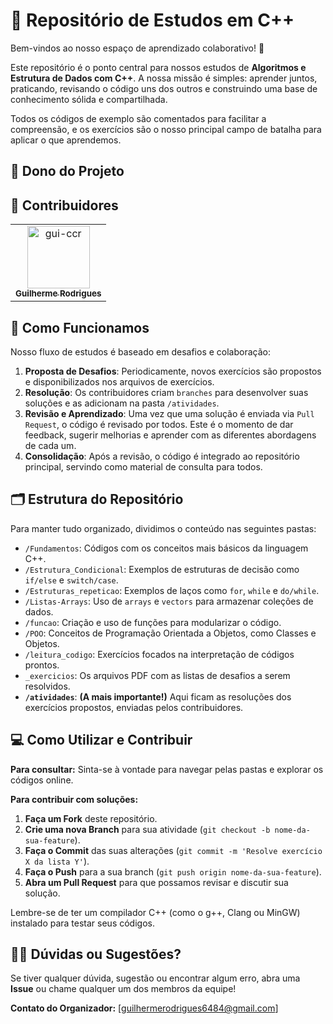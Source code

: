 # 🚀 Repositório de Estudos em C++

Bem-vindos ao nosso espaço de aprendizado colaborativo! 🚀

Este repositório é o ponto central para nossos estudos de **Algoritmos e Estrutura de Dados com C++**. A nossa missão é simples: aprender juntos, praticando, revisando o código uns dos outros e construindo uma base de conhecimento sólida e compartilhada.

Todos os códigos de exemplo são comentados para facilitar a compreensão, e os exercícios são o nosso principal campo de batalha para aplicar o que aprendemos.

## 🌟 Dono do Projeto

<!-- readme: <gui-ccr> -start -->
<!-- readme: <gui-ccr> -end -->

## 🌟 Contribuidores
<!-- readme: contributors -start -->
<table>
	<tbody>
		<tr>
            <td align="center">
                <a href="https://github.com/gui-ccr">
                    <img src="https://avatars.githubusercontent.com/u/116519824?v=4" width="100;" alt="gui-ccr"/>
                    <br />
                    <sub><b>Guilherme Rodrigues</b></sub>
                </a>
            </td>
		</tr>
	<tbody>
</table>
<!-- readme: contributors -end -->

## 🎯 Como Funcionamos

Nosso fluxo de estudos é baseado em desafios e colaboração:
1.  **Proposta de Desafios**: Periodicamente, novos exercícios são propostos e disponibilizados nos arquivos de exercícios.
2.  **Resolução**: Os contribuidores criam `branches` para desenvolver suas soluções e as adicionam na pasta `/atividades`.
3.  **Revisão e Aprendizado**: Uma vez que uma solução é enviada via `Pull Request`, o código é revisado por todos. Este é o momento de dar feedback, sugerir melhorias e aprender com as diferentes abordagens de cada um.
4.  **Consolidação**: Após a revisão, o código é integrado ao repositório principal, servindo como material de consulta para todos.

## 🗂️ Estrutura do Repositório

Para manter tudo organizado, dividimos o conteúdo nas seguintes pastas:

* `/Fundamentos`: Códigos com os conceitos mais básicos da linguagem C++.
* `/Estrutura_Condicional`: Exemplos de estruturas de decisão como `if/else` e `switch/case`.
* `/Estruturas_repeticao`: Exemplos de laços como `for`, `while` e `do/while`.
* `/Listas-Arrays`: Uso de `arrays` e `vectors` para armazenar coleções de dados.
* `/funcao`: Criação e uso de funções para modularizar o código.
* `/POO`: Conceitos de Programação Orientada a Objetos, como Classes e Objetos.
* `/leitura_codigo`: Exercícios focados na interpretação de códigos prontos.
* `_exercicios`: Os arquivos PDF com as listas de desafios a serem resolvidos.
* **`/atividades`**: **(A mais importante!)** Aqui ficam as resoluções dos exercícios propostos, enviadas pelos contribuidores.

## 💻 Como Utilizar e Contribuir

**Para consultar:**
Sinta-se à vontade para navegar pelas pastas e explorar os códigos online.

**Para contribuir com soluções:**
1.  **Faça um Fork** deste repositório.
2.  **Crie uma nova Branch** para sua atividade (`git checkout -b nome-da-sua-feature`).
3.  **Faça o Commit** das suas alterações (`git commit -m 'Resolve exercício X da lista Y'`).
4.  **Faça o Push** para a sua branch (`git push origin nome-da-sua-feature`).
5.  **Abra um Pull Request** para que possamos revisar e discutir sua solução.

Lembre-se de ter um compilador C++ (como o g++, Clang ou MinGW) instalado para testar seus códigos.

## 🙋‍♂️ Dúvidas ou Sugestões?

Se tiver qualquer dúvida, sugestão ou encontrar algum erro, abra uma **Issue** ou chame qualquer um dos membros da equipe!

**Contato do Organizador:** [guilhermerodrigues6484@gmail.com]
